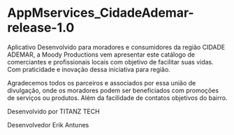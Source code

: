 # AppMservices_CidadeAdemar-release-1.0

Aplicativo Desenvolvido para moradores e consumidores da região CIDADE ADEMAR, a 
Moody Productions vem apresentar este catálogo de comerciantes e profissionais locais 
com objetivo de facilitar suas vidas. Com praticidade e inovação dessa iniciativa para região.

Agradecemos todos os parceiros e associados por essa união de divulgação, onde os moradores 
podem ser beneficiados com promoções de serviços ou produtos. Além da facilidade de contatos objetivos do bairro.


Desenvolvido por 
TITANZ TECH


Desenvolvedor
Erik Antunes
